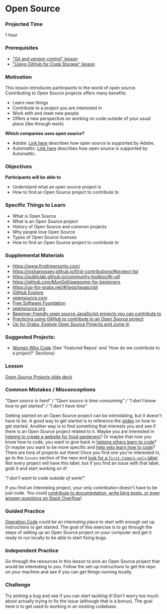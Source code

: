 # Open Source

### Projected Time

1 hour

### Prerequisites

- ["Git and version control" lesson](../git/git-version-control.md)
- ["Using GitHub for Code Storage" lesson](../git/github-storage.md)

### Motivation

This lesson introduces participants to the world of open source.
Contributing to Open Source projects offers many benefits:

- Learn new things
- Contribute to a project you are interested in
- Work with and meet new people
- Offers a new perspective on working on code outside of your usual place (like through work)

**Which companies uses open source?**

- Adobe: [Link here](<(https://www.datamation.com/amp/open-source/35-top-open-source-companies-1.html)>) describes how open source is supported by Adobe.
- Automattic: [Link here](<(https://www.datamation.com/amp/open-source/35-top-open-source-companies-1.html)>) describes how open source is supported by Automattic.

### Objectives

**Participants will be able to**

- Understand what an open source project is
- How to find an Open Source project to contribute to

### Specific Things to Learn

- What is Open Source
- What is an Open Source project
- History of Open Source and common projects
- Why people love Open Source
- Types of Open Source licenses
- How to find an Open Source project to contribute to

### Supplemental Materials

- https://www.firsttimersonly.com/
- https://roshanjossey.github.io/first-contributions/#project-list
- https://publiclab.github.io/community-toolbox/#r=all
- https://github.com/MunGell/awesome-for-beginners
- https://up-for-grabs.net/#/tags/javascript
- [GitHub Explore](https://github.com/explore)
- [opensource.com](https://opensource.com/resources/what-open-source)
- [Free Software Foundation](http://www.fsf.org/)
- [opensource.org](https://opensource.org/)
- [Beginner-friendly open source JavaScript projects you can contribute to](https://github.com/MunGell/awesome-for-beginners#javascript)
- [Practicing using GitHub to contribute to an Open Source project](https://egghead.io/courses/how-to-contribute-to-an-open-source-project-on-github)
- [Up for Grabs: Explore Open Source Projects and Jump In](https://up-for-grabs.net/)

### Suggested Projects:

- [Women Who Code](http://womenwhocode.github.io/#project_reviewers) (See 'Featured Repos' and 'How do we contribute to a project?' Sections)

### Lesson

[Open Source Projects slide deck](https://docs.google.com/presentation/d/13f2I1JbpLNgPcWcAv_HZKKp4-ZeWTcBUDFm-sw2diIk/edit#slide=id.p)

### Common Mistakes / Misconceptions

_"Open source is hard" / "Open source is time-consuming" / "I don't know how to get started" / "I don't have time"_

Getting started on an Open Source project can be intimidating, but it doesn't have to be. A good way to get started is to reference the [slides](https://docs.google.com/presentation/d/13f2I1JbpLNgPcWcAv_HZKKp4-ZeWTcBUDFm-sw2diIk/edit#slide=id.p) on how to get started. Another way is to find something that interests you and see if there is an Open Source project related to it.
Maybe you are interested in [helping to create a website for food gardeners](https://github.com/Growstuff/growstuff)? Or maybe that now you know how to code, you want to give back in [helping others learn to code](https://github.com/freeCodeCamp/freeCodeCamp)? Or maybe you want to be more specific and [help vets learn how to code](https://github.com/OperationCode/operationcode_frontend)?
There are tons of projects out there! Once you find one you're interested in, go to the `Issues` section of the repo and [look for a `first-timers-only` label](http://www.firsttimersonly.com/). Not every project will have this label, but if you find an issue with that label, grab it and start working on it!

_"I don't want to code outside of work!"_

If you find an interesting project, your only contribution doesn't have to be just code. You could [contribute to documentation, write blog posts, or even answer questions on Stack Overflow](https://blog.newrelic.com/engineering/open-source-getting-started/)!

### Guided Practice

[Operation Code](https://github.com/OperationCode/operationcode_frontend) could be an interesting place to start with enough set up instructions to get started. The goal of this exercise is to go through the steps of setting up an Open Source project on your computer and get it ready to run locally to be able to start fixing bugs.

### Independent Practice

Go through the resources in this lesson to pick an Open Source project that would be interesting to you. Follow the set-up instructions to get the repo on your machine and see if you can get things running locally.

### Challenge

Try picking a bug and see if you can start tackling it! Don't worry too much about actually trying to fix the issue (although that is a bonus). The goal here is to get used to working in an existing codebase.
